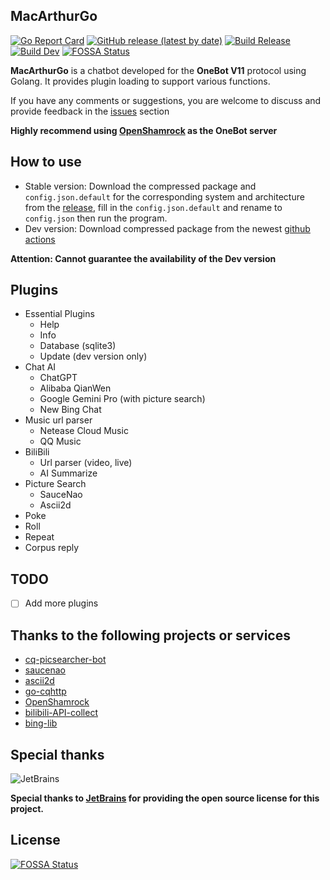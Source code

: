 ## MacArthurGo
[![Go Report Card](https://goreportcard.com/badge/github.com/Magic-Xin/MacArthurGo)](https://goreportcard.com/report/github.com/Magic-Xin/MacArthurGo)
[![GitHub release (latest by date)](https://img.shields.io/github/v/release/Magic-Xin/MacArthurGo)](https://github.com/Magic-Xin/MacArthurGo/releases/latest)
[![Build Release](https://github.com/Magic-Xin/MacArthurGo/actions/workflows/release.yml/badge.svg)](https://github.com/Magic-Xin/MacArthurGo/actions/workflows/release.yml)
[![Build Dev](https://github.com/Magic-Xin/MacArthurGo/actions/workflows/dev.yml/badge.svg?branch=dev)](https://github.com/Magic-Xin/MacArthurGo/actions/workflows/dev.yml)
[![FOSSA Status](https://app.fossa.com/api/projects/git%2Bgithub.com%2FMagic-Xin%2FMacArthurGo.svg?type=shield)](https://app.fossa.com/projects/git%2Bgithub.com%2FMagic-Xin%2FMacArthurGo?ref=badge_shield)

**MacArthurGo** is a chatbot developed for the **OneBot V11** protocol using Golang. It provides plugin loading to support various functions.

If you have any comments or suggestions, you are welcome to discuss and provide feedback in the [issues](https://github.com/Magic-Xin/MacArthurGo/issues) section

**Highly recommend using [OpenShamrock](https://github.com/whitechi73/OpenShamrock) as the OneBot server**

## How to use

- Stable version: Download the compressed package and `config.json.default` for the corresponding system and architecture from the [release](https://github.com/Magic-Xin/MacArthurGo/releases), fill in the `config.json.default` and rename to `config.json` then run the program. 
- Dev version: Download compressed package from the newest [github actions](https://github.com/Magic-Xin/MacArthurGo/actions/workflows/dev.yml)

**Attention: Cannot guarantee the availability of the Dev version**

## Plugins
- Essential Plugins
  - Help
  - Info
  - Database (sqlite3)
  - Update (dev version only)
- Chat AI
  - ChatGPT
  - Alibaba QianWen
  - Google Gemini Pro (with picture search)
  - New Bing Chat
- Music url parser
  - Netease Cloud Music
  - QQ Music
- BiliBili
  - Url parser (video, live)
  - AI Summarize
- Picture Search
  - SauceNao
  - Ascii2d
- Poke
- Roll
- Repeat
- Corpus reply

## TODO
- [ ] Add more plugins

## Thanks to the following projects or services
- [cq-picsearcher-bot](https://github.com/Tsuk1ko/cq-picsearcher-bot)
- [saucenao](https://saucenao.com/)
- [ascii2d](https://ascii2d.net)
- [go-cqhttp](https://github.com/Mrs4s/go-cqhttp)
- [OpenShamrock](https://github.com/whitechi73/OpenShamrock)
- [bilibili-API-collect](https://github.com/SocialSisterYi/bilibili-API-collect)
- [bing-lib](https://github.com/Harry-zklcdc/bing-lib)

## Special thanks
![JetBrains](https://resources.jetbrains.com/storage/products/company/brand/logos/jb_beam.svg)

**Special thanks to [JetBrains](https://jb.gg/OpenSourceSupport) for providing the open source license for this project.**

## License
[![FOSSA Status](https://app.fossa.com/api/projects/git%2Bgithub.com%2FMagic-Xin%2FMacArthurGo.svg?type=large)](https://app.fossa.com/projects/git%2Bgithub.com%2FMagic-Xin%2FMacArthurGo?ref=badge_large)